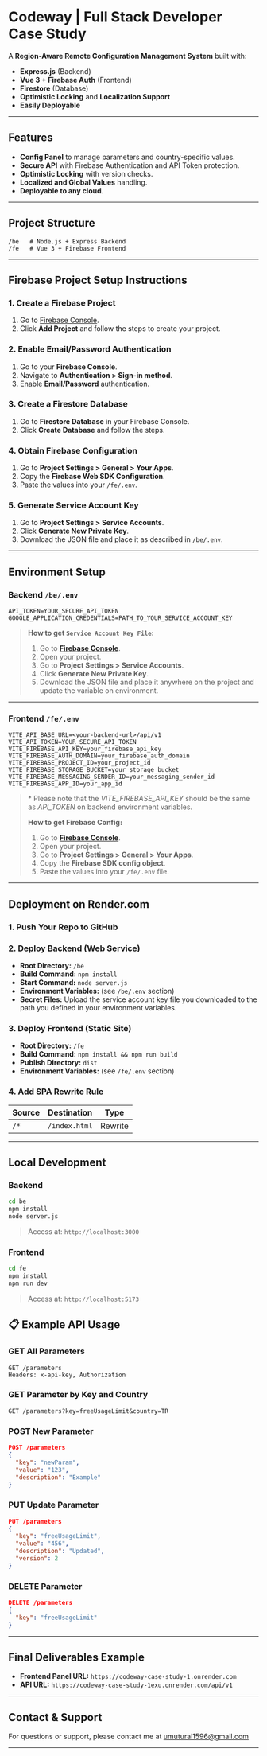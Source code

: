 # Codeway | Full Stack Developer Case Study

A **Region-Aware Remote Configuration Management System** built with:
- **Express.js** (Backend)
- **Vue 3 + Firebase Auth** (Frontend)
- **Firestore** (Database)
- **Optimistic Locking** and **Localization Support**
- **Easily Deployable**

---

##  Features

- **Config Panel** to manage parameters and country-specific values.
- **Secure API** with Firebase Authentication and API Token protection.
- **Optimistic Locking** with version checks.
- **Localized and Global Values** handling.
- **Deployable to any cloud**.

---

## Project Structure

```
/be   # Node.js + Express Backend
/fe   # Vue 3 + Firebase Frontend
```

---

## Firebase Project Setup Instructions

### 1. **Create a Firebase Project**
1. Go to [Firebase Console](https://console.firebase.google.com/).
2. Click **Add Project** and follow the steps to create your project.

### 2. **Enable Email/Password Authentication**
1. Go to your **Firebase Console**.
2. Navigate to **Authentication > Sign-in method**.
3. Enable **Email/Password** authentication.

### 3. **Create a Firestore Database**
1. Go to **Firestore Database** in your Firebase Console.
2. Click **Create Database** and follow the steps.

### 4. **Obtain Firebase Configuration**
1. Go to **Project Settings > General > Your Apps**.
2. Copy the **Firebase Web SDK Configuration**.
3. Paste the values into your `/fe/.env`.

### 5. **Generate Service Account Key**
1. Go to **Project Settings > Service Accounts**.
2. Click **Generate New Private Key**.
3. Download the JSON file and place it as described in `/be/.env`.

---

## Environment Setup

### Backend `/be/.env`

```env
API_TOKEN=YOUR_SECURE_API_TOKEN
GOOGLE_APPLICATION_CREDENTIALS=PATH_TO_YOUR_SERVICE_ACCOUNT_KEY
```

> **How to get `Service Account Key File`:**
> 1. Go to **[Firebase Console](https://console.firebase.google.com/)**.
> 2. Open your project.
> 3. Go to **Project Settings > Service Accounts**.
> 4. Click **Generate New Private Key**.
> 5. Download the JSON file and place it anywhere on the project and update the variable on environment.

---

### Frontend `/fe/.env`

```env
VITE_API_BASE_URL=<your-backend-url>/api/v1
VITE_API_TOKEN=YOUR_SECURE_API_TOKEN
VITE_FIREBASE_API_KEY=your_firebase_api_key
VITE_FIREBASE_AUTH_DOMAIN=your_firebase_auth_domain
VITE_FIREBASE_PROJECT_ID=your_project_id
VITE_FIREBASE_STORAGE_BUCKET=your_storage_bucket
VITE_FIREBASE_MESSAGING_SENDER_ID=your_messaging_sender_id
VITE_FIREBASE_APP_ID=your_app_id
```

> \* Please note that the _VITE_FIREBASE_API_KEY_ should be the same as _API_TOKEN_ on backend environment variables.
>
> **How to get Firebase Config:**
> 1. Go to **[Firebase Console](https://console.firebase.google.com/)**.
> 2. Open your project.
> 3. Go to **Project Settings > General > Your Apps**.
> 4. Copy the **Firebase SDK config object**.
> 5. Paste the values into your `/fe/.env` file.


---

## Deployment on Render.com

### 1. Push Your Repo to GitHub

### 2. Deploy Backend (Web Service)
- **Root Directory:** `/be`
- **Build Command:** `npm install`
- **Start Command:** `node server.js`
- **Environment Variables:** (see `/be/.env` section)
- **Secret Files:** Upload the service account key file you downloaded to the path you defined in your environment variables.

### 3. Deploy Frontend (Static Site)
- **Root Directory:** `/fe`
- **Build Command:** `npm install && npm run build`
- **Publish Directory:** `dist`
- **Environment Variables:** (see `/fe/.env` section)

### 4. Add SPA Rewrite Rule
| Source | Destination | Type    |
|-------|-------------|--------|
| `/*`   | `/index.html` | Rewrite |

---




## Local Development

### Backend

```bash
cd be
npm install
node server.js
```
> Access at: `http://localhost:3000`

### Frontend

```bash
cd fe
npm install
npm run dev
```
> Access at: `http://localhost:5173`

## 📋 Example API Usage

### GET All Parameters
```
GET /parameters
Headers: x-api-key, Authorization
```

### GET Parameter by Key and Country
```
GET /parameters?key=freeUsageLimit&country=TR
```

### POST New Parameter
```json
POST /parameters
{
  "key": "newParam",
  "value": "123",
  "description": "Example"
}
```

### PUT Update Parameter
```json
PUT /parameters
{
  "key": "freeUsageLimit",
  "value": "456",
  "description": "Updated",
  "version": 2
}
```

### DELETE Parameter
```json
DELETE /parameters
{
  "key": "freeUsageLimit"
}
```

---

## Final Deliverables Example
- **Frontend Panel URL:** `https://codeway-case-study-1.onrender.com`
- **API URL:** `https://codeway-case-study-1exu.onrender.com/api/v1`

---

## Contact & Support
For questions or support, please contact me at umutural1596@gmail.com

---

